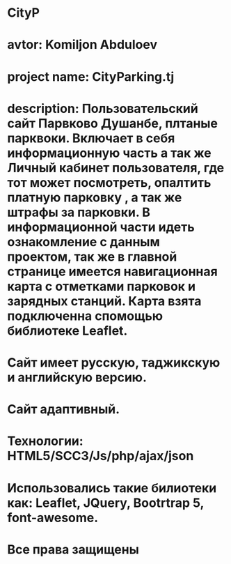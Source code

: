 # CityP
# avtor: Komiljon Abduloev
# project name: CityParking.tj 
# description: Пользовательский сайт Парвково Душанбе, плтаные парквоки. Включает в себя информационную часть а так же Личный кабинет пользователя, где тот может посмотреть, опалтить платную парковку , а так же штрафы за парковки. В информационной части идеть ознакомление с данным проектом, так же в главной странице имеется навигационная карта с отметками парковок и зарядных станций. Карта взята подключенна спомощью библиотеке Leaflet.
# Сайт имеет русскую, таджикскую и английскую версию.
# Сайт адаптивный.
# Технологии: HTML5/SCC3/Js/php/ajax/json
# Использовались такие билиотеки как: Leaflet, JQuery, Bootrtrap 5, font-awesome.
# Все права защищены